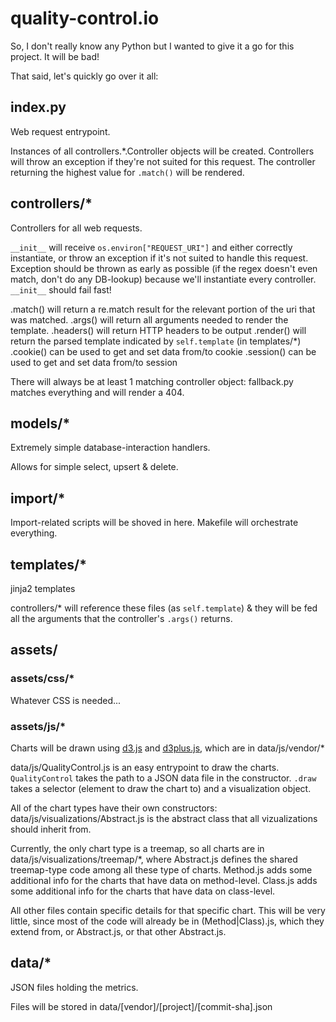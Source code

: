 # quality-control.io

So, I don't really know any Python but I wanted to give it a go for this project. It will be bad!

That said, let's quickly go over it all:

## index.py

Web request entrypoint.

Instances of all controllers.*.Controller objects will be created.
Controllers will throw an exception if they're not suited for this request.
The controller returning the highest value for `.match()` will be rendered.

## controllers/*

Controllers for all web requests.

`__init__` will receive `os.environ["REQUEST_URI"]` and either correctly instantiate, or throw an exception if it's not
suited to handle this request. Exception should be thrown as early as possible (if the regex doesn't even match, don't
do any DB-lookup) because we'll instantiate every controller. `__init__` should fail fast!

.match() will return a re.match result for the relevant portion of the uri that was matched.
.args() will return all arguments needed to render the template.
.headers() will return HTTP headers to be output
.render() will return the parsed template indicated by `self.template` (in templates/*)
.cookie() can be used to get and set data from/to cookie
.session() can be used to get and set data from/to session

There will always be at least 1 matching controller object: fallback.py matches everything and will render a 404.

## models/*

Extremely simple database-interaction handlers.

Allows for simple select, upsert & delete.

## import/*

Import-related scripts will be shoved in here. Makefile will orchestrate everything.

## templates/*

jinja2 templates

controllers/* will reference these files (as `self.template`) & they will be fed all the arguments that the controller's
`.args()` returns.

## assets/

### assets/css/*

Whatever CSS is needed...

### assets/js/*

Charts will be drawn using [d3.js](http://d3js.org/) and [d3plus.js](http://d3plus.org/), which are in data/js/vendor/*

data/js/QualityControl.js is an easy entrypoint to draw the charts.
`QualityControl` takes the path to a JSON data file in the constructor.
`.draw` takes a selector (element to draw the chart to) and a visualization object.

All of the chart types have their own constructors:
data/js/visualizations/Abstract.js is the abstract class that all vizualizations should inherit from.

Currently, the only chart type is a treemap, so all charts are in data/js/visualizations/treemap/*, where
Abstract.js defines the shared treemap-type code among all these type of charts.
Method.js adds some additional info for the charts that have data on method-level.
Class.js adds some additional info for the charts that have data on class-level.

All other files contain specific details for that specific chart. This will be very little, since most of the code will
already be in (Method|Class).js, which they extend from, or Abstract.js, or that other Abstract.js.

## data/*

JSON files holding the metrics.

Files will be stored in data/[vendor]/[project]/[commit-sha].json
